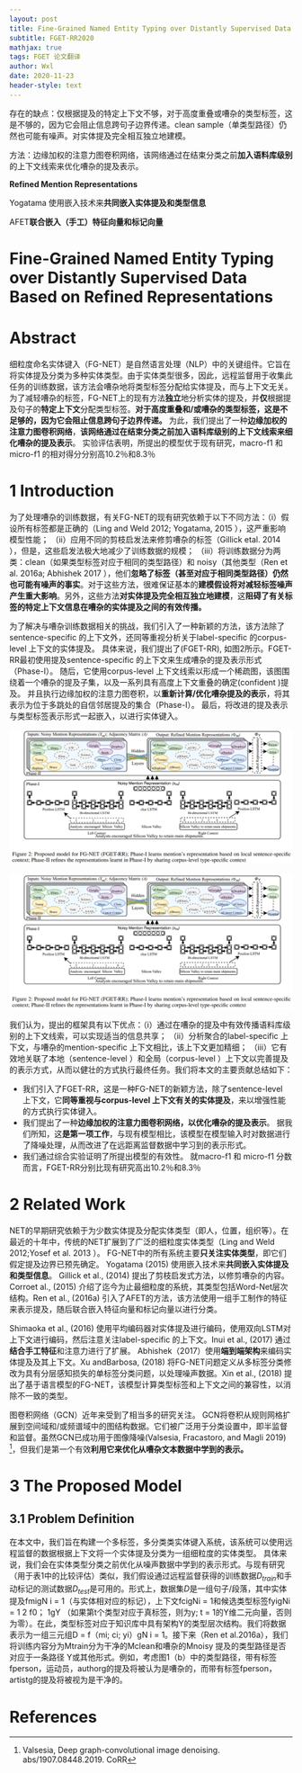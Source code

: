 ```yaml
---
layout: post
title: Fine-Grained Named Entity Typing over Distantly Supervised Data Based on Refined Representations
subtitle: FGET-RR2020
mathjax: true
tags: FGET 论文翻译
author: Wxl
date: 2020-11-23
header-style: text
---
```


存在的缺点：仅根据提及的特定上下文不够，对于高度重叠或嘈杂的类型标签，这是不够的，因为它会阻止信息跨句子边界传递。clean sample（单类型路径）仍然也可能有噪声。对实体提及完全相互独立地建模。

方法：边缘加权的注意力图卷积网络，该网络通过在结束分类之前**加入语料库级别**的上下文线索来优化嘈杂的提及表示。

**Refined Mention Representations** 

Yogatama 使用嵌入技术来**共同嵌入实体提及和类型信息** 

AFET**联合嵌入（手工）特征向量和标记向量**

<!--more-->

# Fine-Grained Named Entity Typing over Distantly Supervised Data Based on Refined Representations

# Abstract  

细粒度命名实体键入（FG-NET）是自然语言处理（NLP）中的关键组件。它旨在将实体提及分类为多种实体类型。由于实体类型很多，因此，远程监督用于收集此任务的训练数据，该方法会嘈杂地将类型标签分配给实体提及，而与上下文无关。为了减轻嘈杂的标签，FG-NET上的现有方法**独立**地分析实体的提及，并**仅**根据提及句子的**特定上下文**分配类型标签。**对于高度重叠和/或嘈杂的类型标签，这是不足够的，因为它会阻止信息跨句子边界传递。** 为此，我们提出了一种**边缘加权的注意力图卷积网络**，**该网络通过在结束分类之前加入语料库级别的上下文线索来细化嘈杂的提及表示**。 实验评估表明，所提出的模型优于现有研究，macro-f1 和 micro-f1   的相对得分分别高10.2％和8.3％

# 1 Introduction  

为了处理嘈杂的训练数据，有关FG-NET的现有研究依赖于以下不同方法：（i）假设所有标签都是正确的（Ling and Weld 2012; Yogatama, 2015  ），这严重影响模型性能； （ii）应用不同的剪枝启发法来修剪嘈杂的标签（Gillick etal. 2014  ），但是，这些启发法极大地减少了训练数据的规模； （iii）将训练数据分为两类：clean（如果类型标签对应于相同的类型路径）和 noisy（其他类型（Ren et al. 2016a; Abhishek 2017 ），他们**忽略了标签（甚至对应于相同类型路径）仍然也可能有噪声的事实**。对于这些方法，很难保证基本的**建模假设将对减轻标签噪声产生重大影响**。另外，这些方法**对实体提及完全相互独立地建模**，这**阻碍了有关标签的特定上下文信息在嘈杂的实体提及之间的有效传播。**

为了解决与嘈杂训练数据相关的挑战，我们引入了一种新颖的方法，该方法除了sentence-specific  的上下文外，还同等重视分析关于label-specific  的corpus-level  上下文的实体提及。 具体来说，我们提出了(FGET-RR),  如图2所示。FGET-RR最初使用提及sentence-specific  的上下文来生成嘈杂的提及表示形式（Phase-I）。 随后，它使用corpus-level 上下文线索以形成一个稀疏图，该图围绕着一个嘈杂的提及子集，以及一系列具有高度上下文重叠的确定(confident )提及。 并且执行边缘加权的注意力图卷积，以**重新计算/优化嘈杂提及的表示**，将其表示为位于多跳处的自信邻居提及的集合（Phase-I）。 最后，将改进的提及表示与类型标签表示形式一起嵌入，以进行实体键入。

![image-20201123213359314](/assets/fet/image-20201123213359314.png)

![image-20201123213359314](../assets/fet/image-20201123213359314.png)

我们认为，提出的框架具有以下优点：（i）通过在嘈杂的提及中有效传播语料库级别的上下文线索，可以实现适当的信息共享； （ii）分析聚合的label-specific  上下文，与嘈杂的mention-specific 上下文相比，该上下文更加精细； （iii）它有效地关联了本地（sentence-level  ）和全局（corpus-level ）上下文以完善提及的表示方式，从而以健壮的方式执行最终任务。我们将本文的主要贡献总结如下：

- 我们引入了FGET-RR，这是一种FG-NET的新颖方法，除了sentence-level  上下文，它**同等重视与corpus-level  上下文有关的实体提及**，来以增强性能的方式执行实体键入。
- 我们提出了一种**边缘加权的注意力图卷积网络，以优化嘈杂的提及表示**。 据我们所知，这**是第一项工作**，与现有模型相比，该模型在模型输入时对数据进行了降噪处理，从而改进了在远距离监督数据中学习到的表示形式。
- 我们通过综合实验证明了所提出模型的有效性。 就macro-f1 和 micro-f1  分数而言，FGET-RR分别比现有研究高出10.2％和8.3％

# 2 Related Work  

NET的早期研究依赖于为少数实体提及分配实体类型（即人，位置，组织等）。在最近的十年中，传统的NET扩展到了广泛的细粒度实体类型（Ling and Weld 2012;Yosef et al. 2013  ）。 FG-NET中的所有系统主要**只关注实体类型**，即它们假定提及边界已预先确定。 Yogatama (2015) 使用嵌入技术来**共同嵌入实体提及和类型信息**。 Gillick et al., (2014)   提出了剪枝启发式方法，以修剪嘈杂的内容。 Corroet al., (2015)  介绍了迄今为止最细粒度的系统，其类型包括Word-Net层次结构。Ren et al., (2016a)   引入了AFET的方法，该方法使用一组手工制作的特征来表示提及，随后联合嵌入特征向量和标记向量以进行分类。 

Shimaoka et al., (2016)   使用平均编码器对实体提及进行编码，使用双向LSTM对上下文进行编码，然后注意关注label-specific 的上下文。Inui et al., (2017)   通过**结合手工特征**和注意力进行了扩展。 Abhishek（2017）使用**端到端架构**来编码实体提及及其上下文。Xu andBarbosa, (2018)   将FG-NET问题定义从多标签分类修改为具有分层感知损失的单标签分类问题，以处理噪声数据。Xin et al., (2018)   提出了基于语言模型的FG-NET，该模型计算类型标签和上下文之间的兼容性，以消除不一致的类型。

图卷积网络（GCN）近年来受到了相当多的研究关注。 GCN将卷积从规则网格扩展到空间域和/或频谱域中的图结构数据。它们被广泛用于分类设置中，即半监督和监督。虽然GCN已成功用于图像降噪(Valsesia, Fracastoro, and Magli 2019) [^1]，但我们是第一个有效**利用它来优化从嘈杂文本数据中学到的表示。**

# 3 The Proposed Model

## 3.1 Problem Definition  

在本文中，我们旨在构建一个多标签，多分类类实体键入系统，该系统可以使用远程监督的数据根据上下文将一个实体提及分类为一组细粒度的实体类型。 具体来说，我们会在实体类型分类之前优化从噪声数据中学到的表示形式。与现有研究（用于表1中的比较评估）类似，我们假设通过远程监督获得的训练数据$D_{train}$和手动标记的测试数据$D_{test}$是可用的。形式上，数据集$D$是一组句子/段落，其中实体提及fmigN i = 1（与实体相对应的标记），上下文fcigNi = 1和候选类型标签fyigNi = 1 2 f0； 1gY
（如果第t个类型对应于真标签，则为y; t = 1的Y维二元向量，否则为零）。在此，类型标签对应于知识库中具有架构Y的类型层次结构。我们将数据表示为一组三元组D = f（mi; ci; yi）gN i = 1。接下来（Ren et al.2016a），我们将训练内容分为Mtrain分为干净的Mclean和嘈杂的Mnoisy
提及的类型路径是否对应于一条路径
Y或其他形式。例如，考虑图1（b）中的类型路径，带有标签fperson，运动员，authorg的提及将被认为是嘈杂的，而带有标签fperson，artistg的提及将被视为是干净的。



# References

[^1]:Valsesia, Deep graph-convolutional image denoising.  abs/1907.08448.2019. CoRR